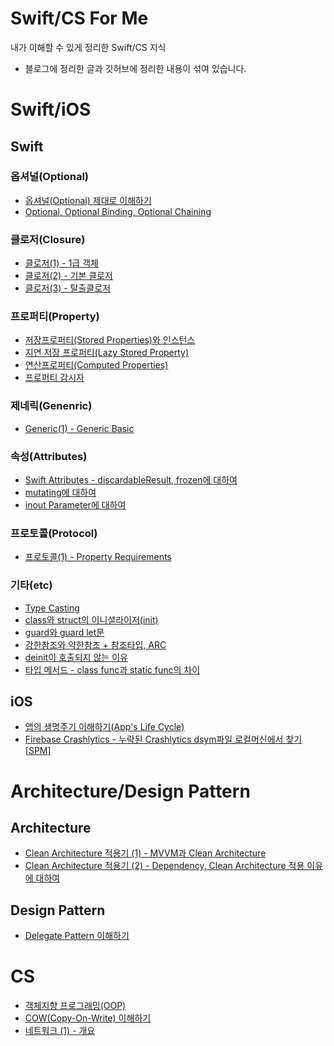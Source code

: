 # Swift/CS For Me
내가 이해할 수 있게 정리한 Swift/CS 지식

* 블로그에 정리한 글과 깃허브에 정리한 내용이 섞여 있습니다.

# Swift/iOS

## Swift

### 옵셔널(Optional)
* [옵셔널(Optional) 제대로 이해하기](https://daltonic.tistory.com/30)
* [Optional, Optional Binding, Optional Chaining](https://daltonic.tistory.com/14)

### 클로저(Closure)
* [클로저(1) - 1급 객체](https://daltonic.tistory.com/18)
* [클로저(2) - 기본 클로저](https://daltonic.tistory.com/20)
* [클로저(3) - 탈출클로저](https://daltonic.tistory.com/29)

### 프로퍼티(Property)
* [저장프로퍼티(Stored Properties)와 인스턴스](https://daltonic.tistory.com/13?category=977963)
* [지연 저장 프로퍼티(Lazy Stored Property)](https://daltonic.tistory.com/39)
* [연산프로퍼티(Computed Properties)](https://daltonic.tistory.com/32)
* [프로퍼티 감시자](https://daltonic.tistory.com/25)

### 제네릭(Genenric)
* [Generic(1) - Generic Basic](https://daltonic.tistory.com/41)

### 속성(Attributes)
* [Swift Attributes - discardableResult, frozen에 대하여](https://daltonic.tistory.com/36)
* [mutating에 대하여](https://daltonic.tistory.com/38?category=977963)
* [inout Parameter에 대하여](https://daltonic.tistory.com/40)

### 프로토콜(Protocol)
* [프로토콜(1) - Property Requirements](https://daltonic.tistory.com/31)

### 기타(etc)
* [Type Casting](https://daltonic.tistory.com/15?category=977963)
* [class와 struct의 이니셜라이저(init)](https://daltonic.tistory.com/16)
* [guard와 guard let문](https://daltonic.tistory.com/17)
* [강한참조와 약한참조 + 참조타입, ARC](https://daltonic.tistory.com/27)
* [deinit이 호출되지 않는 이유](https://daltonic.tistory.com/35?category=977963)
* [타입 메서드 - class func과 static func의 차이](https://daltonic.tistory.com/37)

## iOS

* [앱의 생명주기 이해하기(App's Life Cycle)](https://daltonic.tistory.com/28?category=977963)
* [Firebase Crashlytics - 누락된 Crashlytics dsym파일 로컬머신에서 찾기[SPM]](https://daltonic.tistory.com/26?category=977963)

# Architecture/Design Pattern

## Architecture

* [Clean Architecture 적용기 (1) - MVVM과 Clean Architecture](https://daltonic.tistory.com/43)
* [Clean Architecture 적용기 (2) - Dependency, Clean Architecture 적용 이유에 대하여](https://daltonic.tistory.com/44?category=977963)

## Design Pattern

* [Delegate Pattern 이해하기](https://daltonic.tistory.com/34)

# CS

* [객체지향 프로그래밍(OOP)](https://github.com/Daltonicc/SwiftAndCSForMe/issues/1)
* [COW(Copy-On-Write) 이해하기](https://daltonic.tistory.com/48?category=977963)
* [네트워크 (1) - 개요](https://github.com/Daltonicc/SwiftAndCSForMe/issues/2)
